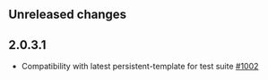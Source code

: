 ## Unreleased changes

## 2.0.3.1

* Compatibility with latest persistent-template for test suite [#1002](https://github.com/yesodweb/persistent/pull/1002/files)